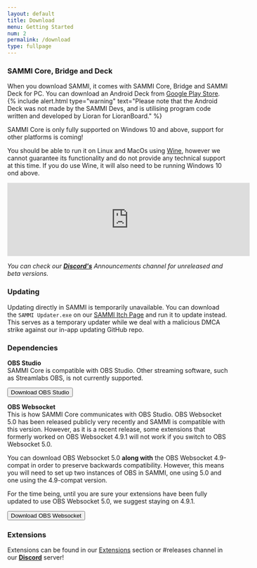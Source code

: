 ```yaml
---
layout: default
title: Download
menu: Getting Started
num: 2
permalink: /download
type: fullpage
---
```


### SAMMI Core, Bridge and Deck

When you download SAMMI, it comes with SAMMI Core, Bridge and SAMMI Deck for PC. You can download an Android Deck from [Google Play Store](https://play.google.com/store/apps/details?id=lioranboard.ca.lioranboard.streamdeck).
{% include alert.html type="warning" text="Please note that the Android Deck was not made by the SAMMI Devs, and is utilising program code written and developed by Lioran for LioranBoard." %} 

SAMMI Core is only fully supported on Windows 10 and above, support for other platforms is coming!

You should be able to run it on Linux and MacOs using [Wine](https://www.winehq.org/), however we cannot guarantee its functionality and do not provide any technical support at this time. If you do use Wine, it will also need to be running Windows 10 ond above.

<iframe frameborder="0" src="https://itch.io/embed/1701438?dark=true" width="552" height="167"><a href="https://sammisolutions.itch.io/sammi">SAMMI by SAMMI</a></iframe>

*You can check our **[Discord's](https://discord.gg/dXez8Zh)** Announcements channel for unreleased and beta versions.* 

### Updating
Updating directly in SAMMI is temporarily unavailable. You can download the `SAMMI Updater.exe` on our [SAMMI Itch Page](https://sammisolutions.itch.io/sammi) and run it to update instead. This serves as a temporary updater while we deal with a malicious DMCA strike against our in-app updating GitHub repo. 

### Dependencies

**OBS Studio**     
SAMMI Core is compatible with OBS Studio. Other streaming software, such as Streamlabs OBS, is not currently supported.  

<a href="https://obsproject.com/"><button type="button" class="btn btn-outline-secondary">Download OBS Studio</button></a>
  
**OBS Websocket**       
This is how SAMMI Core communicates with OBS Studio. OBS Websocket 5.0 has been released publicly very recently and SAMMI is compatible with this version. However, as it is a recent release, some extensions that formerly worked on OBS Websocket 4.9.1 will not work if you switch to OBS Websocket 5.0.

You can download OBS Websocket 5.0 **along with** the OBS Websocket 4.9-compat in order to preserve backwards compatibility. However, this means you will need to set up two instances of OBS in SAMMI, one using 5.0 and one using the 4.9-compat version. 

For the time being, until you are sure your extensions have been fully updated to use OBS Websocket 5.0, we suggest staying on 4.9.1.

<a href="https://obsproject.com/forum/resources/obs-websocket-remote-control-obs-studio-from-websockets.466/"><button type="button" class="btn btn-outline-secondary">Download OBS Websocket</button></a>


### Extensions
Extensions can be found in our [Extensions](https://sammi.solutions/extensions) section or #releases channel in our **[Discord](https://discord.gg/dXez8Zh)** server!

